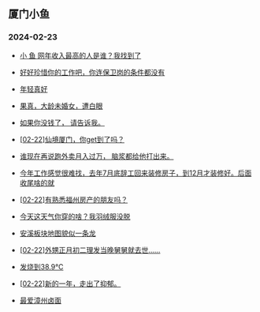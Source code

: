 ## 厦门小鱼 
### 2024-02-23

+ [小 鱼 网年收入最高的人是谁？我找到了](http://bbs.xmfish.com/read-htm-tid-18149717.html)

+ [好好珍惜你的工作吧，你连保卫岗的条件都没有](http://bbs.xmfish.com/read-htm-tid-18149736.html)

+ [年轻真好](http://bbs.xmfish.com/read-htm-tid-18149622.html)

+ [果真，大龄未婚女，遭白眼](http://bbs.xmfish.com/read-htm-tid-18149916.html)

+ [如果你没钱了，
请告诉我。](http://bbs.xmfish.com/read-htm-tid-18149803.html)

+ [[02-22]仙境厦门，你get到了吗？](http://bbs.xmfish.com/read-htm-tid-18149701.html)

+ [谁现在再说跑外卖月入过万，
脑浆都给他打出来。](http://bbs.xmfish.com/read-htm-tid-18149839.html)

+ [今年工作感觉很难找，去年7月底辞工回来装修房子，到12月才装修好。后面收尾啥的就](http://bbs.xmfish.com/read-htm-tid-18149790.html)

+ [[02-22]有熟悉福州房产的朋友吗？](http://bbs.xmfish.com/read-htm-tid-18149851.html)

+ [今天这天气你穿的啥？我羽绒服没脱](http://bbs.xmfish.com/read-htm-tid-18149766.html)

+ [安溪板块地图貌似一条龙](http://bbs.xmfish.com/read-htm-tid-18149866.html)

+ [[02-22]外甥正月初二理发当晚舅舅就去世……](http://bbs.xmfish.com/read-htm-tid-18149930.html)

+ [发烧到38.9℃](http://bbs.xmfish.com/read-htm-tid-18149920.html)

+ [[02-22]新的一年，走出了抑郁。](http://bbs.xmfish.com/read-htm-tid-18150087.html)

+ [最爱漳州卤面](http://bbs.xmfish.com/read-htm-tid-18149912.html)

